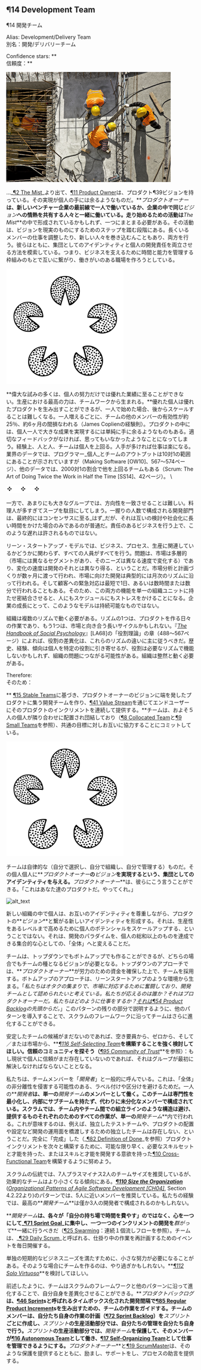 <!-- Output copied to clipboard! -->

<!-----

You have some errors, warnings, or alerts. If you are using reckless mode, turn it off to see inline alerts.
* ERRORs: 0
* WARNINGs: 0
* ALERTS: 5

Conversion time: 1.278 seconds.


Using this Markdown file:

1. Paste this output into your source file.
2. See the notes and action items below regarding this conversion run.
3. Check the rendered output (headings, lists, code blocks, tables) for proper
   formatting and use a linkchecker before you publish this page.

Conversion notes:

* Docs to Markdown version 1.0β33
* Thu Jun 09 2022 13:53:56 GMT-0700 (PDT)
* Source doc: ch02-14 ¶14 Development Team
* This document has images: check for >>>>>  gd2md-html alert:  inline image link in generated source and store images to your server. NOTE: Images in exported zip file from Google Docs may not appear in  the same order as they do in your doc. Please check the images!

----->



## ¶14 Development Team
¶14 開発チーム

Alias: Development/Delivery Team \
別名：開発/デリバリーチーム

Confidence stars: ** \
信頼度：**

![alt_text](images/image1.jpg "image_tooltip")


<!-- ...coming out of [​¶2 The Mist​](https://learning.oreilly.com/library/view/a-scrum-book/9781680507577/f_0033.xhtml#sec.The.Mist), the [​¶11 Product Owner​](https://learning.oreilly.com/library/view/a-scrum-book/9781680507577/f_0042.xhtml#sec.Product.Owner) has a product [​¶39 Vision​](https://learning.oreilly.com/library/view/a-scrum-book/9781680507577/f_0074.xhtml#sec.Vision) whose realization is beyond the reach of any individual. The **_Product Owner_** is either working alone at the forefront of a new venture or working in the company of people who share passion for the same **_Vision_**. The fledgling effort might have formed in **_The Mist_** and needs to come together. The effort is at a point of taking steps to turn the **_Vision_** into a reality, both by coordinating the work of the longstanding members of the group and by potentially involving new people. Together, they seek a way to balance their collective identity with individual development responsibilities: to connect to each other under a framework that manages time and talent to support the business and create a rewarding workplace. \ -->
..._[¶2 The Mist​](https://learning.oreilly.com/library/view/a-scrum-book/9781680507577/f_0033.xhtml#sec.The.Mist)_より出て、[​¶11 Product Owner​](https://learning.oreilly.com/library/view/a-scrum-book/9781680507577/f_0042.xhtml#sec.Product.Owner)は、プロダクト¶39ビジョンを持っている。その実現が個人の手には余るようなものだ。**_プロダクトオーナー_**は、新しいベンチャー企業の最前線で一人で働いているか、企業の中で同じ**_ビジョン_**への情熱を共有する人々と一緒に働いている。走り始めるための活動は**_The Mist_**の中で形成されているかもしれず、一つにまとまる必要がある。その活動は、ビジョンを現実のものにするためのステップを踏む段階にある。長くいるメンバーの仕事を調整したり、新しい人々を巻き込むんこともあり、両方を行う。彼らはともに、集団としてのアイデンティティと個人の開発責任を両立させる方法を模索している。つまり、ビジネスを支えるために時間と能力を管理する枠組みのもとで互いに繋がり、働きがいのある職場を作ろうとしている。


![alt_text](images/image2.png "image_tooltip")


<!-- **Many great endeavors cannot achieve excellence through individual effort alone; the greatest power in production comes from teamwork.** Great individuals can produce great products, but starting with a single individual makes it difficult to scale later. Each new person detracts from the effectiveness of everyone else on the team by about 25 percent for about 6 months (rule of thumb from James Coplien). Some products simply cannot realize greatness at the hands of a single individual, and without good feedback it is easy to get blindsided. Experience shows that person for person, teams outperform individuals: many hands make light work. While industry data show a range of 10 to 1 in _individual_ programmer to _teams_ output (_[Making Software [OW10]](https://learning.oreilly.com/library/view/a-scrum-book/9781680507577/f_0144.xhtml#d5924e5164)_, pp. 567--574), other data show that some teams outperformed others by a factor of 2000 to 1 (_[Scrum: The Art of Doing Twice the Work in Half the Time [SS14]](https://learning.oreilly.com/library/view/a-scrum-book/9781680507577/f_0144.xhtml#d5924e6627)_, p. 42). \ -->
**偉大な試みの多くは、個人の努力だけでは優れた業績に至ることができない。生産における最高の力は、チームワークから生まれる。**優れた個人は優れたプロダクトを生み出すことができるが、一人で始めた場合、後からスケールすることは難しくなる。一人増えるごとに、チームの他のメンバーの有効性が約25％、約6ヶ月の間損なわれる（James Coplienの経験則）。プロダクトの中には、個人一人で大きな成果を実現するには単純に手に余るようなものもある。適切なフィードバックがなければ、思ってもいなかったようなことになってしまう。経験上、人と人、チームは個人を上回る。人手が多ければ仕事は楽になる。業界のデータでは、プログラマー_個人_とチームのアウトプットは10対1の範囲にあることが示されていますが（Making Software [OW10]、567～574ページ）、他のデータでは、2000対1の割合で他を上回るチームもある（Scrum: The Art of Doing Twice the Work in Half the Time [SS14]、42ページ）。 \



![alt_text](images/image3.png "image_tooltip")


<!-- On the other hand, it’s difficult to form a consensus direction across an overly large group—too many cooks spoil the broth. A development department composed of handfuls of people _can_ eventually achieve consensus, but usually can do so only with long mutual deliberation and socialization. Such delay is intolerable in a responsive business. \ -->
一方で、あまりにも大きなグループでは、方向性を一致させることは難しい。料理人が多すぎてスープを駄目にしてしまう。一握りの人数で構成される開発部門は、最終的にはコンセンサスに至る_はず_だが、それは互いの検討や社会化に長い時間をかけた場合のみであるのが普通だ。責任のあるビジネスを行う上で、このような遅れは許されるものではない。

<!-- In the lean startup model, everybody does everything, whether related to business, process, or production. The problem is that market shearing layers (different segments of the market whose needs evolve at different rates) and rates of change can be different than those of development. Market analysis and planning can play out over several months, while development for the market typically follows a monthly rhythm ([​¶77 Follow the Moon​](https://learning.oreilly.com/library/view/a-scrum-book/9781680507577/f_0116.xhtml#sec.Follow.the.Moon)) and can be as short as a day, or even hours or minutes for live customer emergencies. So putting both functions in one tightly coupled organizational unit puts stress on people and on schedules. Such a model is not sustainable as the enterprise grows. \ -->
リーン・スタートアップ・モデルでは、ビジネス、プロセス、生産に関連しているかどうかに関わらず、すべての人員がすべてを行う。問題は、市場は多層的（市場には異なるセグメントがあり、そのニーズは異なる速度で変化する）であり、変化の速度は開発のそれとは異なり得る、ということだ。市場分析と計画づくりが数ヶ月に渡って行われ、市場に向けた開発は典型的には月次のリズムに沿って行われる。そして顧客への緊急対応は最短で1日、あるいは数時間または数分で行われることもある。そのため、この両方の機能を単一の組織ユニットに持たせ密結合させると、人にもスケジュールにもストレスをかけることになる。企業の成長にとって、このようなモデルは持続可能なものではない。

<!-- Organizations need to run on multiple cadences. One cadence may be the day-to-day work of creating a product; another may be the longer cycles of working with the market. Role differentiation should primarily follow from variations in these cadences, according to the “Role Theory’’ chapter in _[The Handbook of Social Psychology [LA68]](https://learning.oreilly.com/library/view/a-scrum-book/9781680507577/f_0144.xhtml#d5924e3991)_ (pp. 488--567). History, experience, and inclination draws individuals to particular roles, which may lead to problems for organizations because roles may not work to the needed cadences. The organization needs to work coherently. \ -->
組織は複数のリズムで動く必要がある。リズムの1つは、プロダクトを作る日々の作業であり、もう1つは、市場と向き合う長いサイクルかもしれない。『_[The Handbook of Social Psychology](https://learning.oreilly.com/library/view/a-scrum-book/9781680507577/f_0144.xhtml#d5924e3991)_』[LA68]の「役割理論」の章（488～567ページ）によれば、役割の差異化は、これらのリズムの違いに主に従うべきだ。歴史、経験、傾向は個人を特定の役割に引き寄せるが、役割は必要なリズムで機能しないかもしれず、組織の問題につながる可能性がある。組織は整然と動く必要がある。

Therefore: \
そのため：

<!-- **Building on [​¶15 Stable Teams​](https://learning.oreilly.com/library/view/a-scrum-book/9781680507577/f_0046.xhtml#sec.Stable.Teams), create a _Development Team_ that rallies around a product inspired by the _Product Owner_’s _Vision_, to deliver successive increments of that product through the [​¶41 Value Stream​](https://learning.oreilly.com/library/view/a-scrum-book/9781680507577/f_0076.xhtml#sec.Value.Stream) to its end users.** The team is a bonding of approximately five collocated individuals (see[​¶8 Collocated Team​](https://learning.oreilly.com/library/view/a-scrum-book/9781680507577/f_0039.xhtml#sec.Collocated.Team) and [​¶9 Small Teams​](https://learning.oreilly.com/library/view/a-scrum-book/9781680507577/f_0040.xhtml#sec.Small.Teams)) committed to working with each other towards a common goal. \ -->
** [​¶15 Stable Teams​](https://learning.oreilly.com/library/view/a-scrum-book/9781680507577/f_0046.xhtml#sec.Stable.Teams)に基づき、プロダクトオーナーのビジョンに端を発したプロダクトに集う開発チームを作り、[​¶41 Value Stream](https://learning.oreilly.com/library/view/a-scrum-book/9781680507577/f_0076.xhtml#sec.Value.Stream)を通じてエンドユーザーにそのプロダクトのインクリメントを連続して提供する。**チームは、およそ５人の個人が隣り合わせに配置され団結しており（[​¶8 Collocated Team​](https://learning.oreilly.com/library/view/a-scrum-book/9781680507577/f_0039.xhtml#sec.Collocated.Team)と[​¶9 Small Teams​](https://learning.oreilly.com/library/view/a-scrum-book/9781680507577/f_0040.xhtml#sec.Small.Teams)を参照）、共通の目標に対しお互いに協力することにコミットしている。


![alt_text](images/image4.png "image_tooltip")


<!-- The team is autonomous: self-selected, self-organizing, and self-managing. Give the individuals a collective identity to realize the **_Product Owner_**’s **_Vision_. **The **_Product Owner_** can tell them: “This is your product—do it.” \ -->
チームは自律的な（自分で選択し、自分で組織し、自分で管理する）ものだ。その個人個人に**_プロダクトオーナー_**の**_ビジョン_**を実現するという、集団としてのアイデンティティを与える。**_プロダクトオーナー_**は、彼らにこう言うことができる。「これはあなた達のプロダクトだ。やってくれ。」


![alt_text](images/image5.png "image_tooltip")


<!-- The individuals forge a new identity tied to the product’s **_Vision_** while honoring each other’s identity within the new organizational unit. It’s not about scaling individual potential to raise productivity to some production level. It is about changing the paradigm of development to that of a collective mind, a Whole that can achieve more than the sum of the individuals. \ -->
新しい組織の中で個人は、お互いのアイデンティティを尊重しながら、プロダクトの**_ビジョン_**と繋がる新しいアイデンティティを形成する。それは、生産性をあるレベルまで高めるために個人のポテンシャルをスケールアップする、ということではない。それは、開発のパラダイムを、個人の総和以上のものを達成できる集合的な心としての、「全体」へと変えることだ。

<!-- You can build the team either top-down or bottom-up, but in either case you need a **_Vision_** to seed the team. In the top-down approach, the **_Product Owner_** hires the team after securing funding for the effort. The bottom-up approach arises from a setting like that of a lean startup: _We are a bunch of nerds and we struggle to respond to the market and we want to be identified as the development team. Who do we respond to? The Product Owner. How do we work? From the top of the [​¶54 Product Backlog​](https://learning.oreilly.com/library/view/a-scrum-book/9781680507577/f_0092.xhtml#sec.Product.Backlog). _The team can further evolve according to the Scrum framework with the introduction of other patterns, as described in the rest of this pattern. \ -->
チームは、トップダウンでもボトムアップでも作ることができるが、どちらの場合でもチームの種となるビジョンが必要となる。トップダウンのアプローチでは、**_プロダクトオーナー_**が労力のための資金を確保した上で、チームを採用する。ボトムアップのアプローチは、リーンスタートアップのような環境から生まる。「_私たちはオタクの集まりで、市場に対応するために奮闘しており、開発チームとして認められたいと考えている。私たちが応えるのは誰か？それはプロダクトオーナーだ。私たちはどのように仕事をするか？[​それは¶54 Product Backlog](https://learning.oreilly.com/library/view/a-scrum-book/9781680507577/f_0092.xhtml#sec.Product.Backlog)の先頭からだ。_」このパターンの残りの部分で説明するように、他のパターンを導入することで、スクラムのフレームワークに沿ってチームはさらに進化することができる。

<!-- If you don’t yet have a stable candidate team in place, then strongly consider building a **_[¶116 Self-Selecting Team](https://learning.oreilly.com/library/view/a-scrum-book/9781680507577/f_0141.xhtml#patlet-Self.Selecting.Team)_** from available personnel, from scratch, and/or from the market. Look for a community of trust (see **_[¶95 Community of Trust](https://learning.oreilly.com/library/view/a-scrum-book/9781680507577/f_0141.xhtml#patlet-Community.of.Trust)_**): if the trust doesn’t yet exist in the current set of individuals, it will be the first thing the group will need to take care of. \ -->
安定したチームの候補がまだないのであれば、空き要員から、ゼロから、そして／または市場から、**_[¶116 Self-Selecting Team](https://learning.oreilly.com/library/view/a-scrum-book/9781680507577/f_0141.xhtml#patlet-Self.Selecting.Team)_**を構築することを強く検討してほしい。信頼のコミュニティを探そう（**_[¶95 Community of Trust](https://learning.oreilly.com/library/view/a-scrum-book/9781680507577/f_0141.xhtml#patlet-Community.of.Trust)_**を参照）：もし現状で個人に信頼がまだ存在していないのであれば、それはグループが最初に解決しなければならないこととなる。

<!-- We generically call the team members _Developers_ to avoid any labeling or compartmentalization that might violate the not-separateness of the Whole. A **_Developer_** works as a member of only a single **_Development Team_**. The team minimizes specialization and has no internal subteams but rather has undifferentiated membership. Scrum avoids any kind of assembly line structure within teams or across teams, with _all_ work for each deliverable taking place within a single **_Development Team_**. This means that, for example, there is no separate testing team, and no separate team to bridge development with operational aspects of development such as product configuration. As early as possible, strive to build a[​¶10 Cross-Functional Team​](https://learning.oreilly.com/library/view/a-scrum-book/9781680507577/f_0041.xhtml#sec.Cross.Functional.Team) that has the skill set and talent, or the appetite to develop the skills and talents necessary to building a succession of complete, _Done_ product increments (see[​¶82 Definition of Done​](https://learning.oreilly.com/library/view/a-scrum-book/9781680507577/f_0121.xhtml#sec.Definition.of.Done)). \ -->
私たちは、チームメンバーを「_開発者_」と一般的に呼んでいる。これは、「全体」の非分離性を侵害する可能性のある、ラベル付けや区分けを避けるためだ。一人の**_開発者_**は、単一の**_開発チーム_**のメンバーとして働く。このチームは専門性を最小化し、内部にサブチームを持たず、代わりに未分化なメンバーで構成されている。スクラムでは、チーム内やチーム間での組立ラインのような構造は避け、提供するものそれぞれのためのすべての作業が、単一の**_開発チーム_**内で行われる。これが意味するのは、例えば、独立したテストチームや、プロダクトの配置や設定など開発の運用面を橋渡しするための独立したチームは存在しない、ということだ。完全に「完成」した（_[¶82 Definition of Done](https://learning.oreilly.com/library/view/a-scrum-book/9781680507577/f_0121.xhtml#sec.Definition.of.Done)_を参照）プロダクトインクリメントを次々と構築するために、可能な限り早く、必要なスキルセットと才能を持った、またはスキルと才能を開発する意欲を持った[​¶10 Cross-Functional Team](https://learning.oreilly.com/library/view/a-scrum-book/9781680507577/f_0041.xhtml#sec.Cross.Functional.Team)を構築するように努めよう。

<!-- Though Scrum tradition recommends team sizes of seven plus or minus two, effective teams tend to be smaller. The pattern **_[¶110 Size the Organization](https://learning.oreilly.com/library/view/a-scrum-book/9781680507577/f_0141.xhtml#patlet-Size-the-Organization)_** (from _[Organizational Patterns of Agile Software Development [CH04]](https://learning.oreilly.com/library/view/a-scrum-book/9781680507577/f_0144.xhtml#d5924e1257)_, Section 4.2.2) recommends a membership closer to five. Our experience suggests that the best **_Development Team_**s may comprise as few as three developers. \ -->
スクラムの伝統では、7人プラスマイナス2人のチームサイズを推奨しているが、効果的なチームはより小さくなる傾向にある。**_[¶110 Size the Organization](https://learning.oreilly.com/library/view/a-scrum-book/9781680507577/f_0141.xhtml#patlet-Size-the-Organization)_** (_[Organizational Patterns of Agile Software Development [CH04]](https://learning.oreilly.com/library/view/a-scrum-book/9781680507577/f_0144.xhtml#d5924e1257)_, Section 4.2.22より)のパターンでは、5人に近いメンバーを推奨している。私たちの経験では、最高の**_開発チーム_**は僅か3人の開発者で構成されるのかもしれない。

<!-- A **_Development Team_** should work as one mind, focused on the [​¶71 Sprint Goal​](https://learning.oreilly.com/library/view/a-scrum-book/9781680507577/f_0110.xhtml#sec.Sprint.Goal) and **_swarming_** together around individual increments of development, rather than individually “putting in their time at their station” (see [​¶25 Swarming: One-Piece Continuous Flow​](https://learning.oreilly.com/library/view/a-scrum-book/9781680507577/f_0058.xhtml#sec.Swarming.One.Piece.Continuous.Flow)). The team convenes a daily event to replan work in progress, called The[​¶29 Daily Scrum​](https://learning.oreilly.com/library/view/a-scrum-book/9781680507577/f_0062.xhtml#sec.Daily.Scrum). \ -->
**_開発チーム_**は、各々が「自分の持ち場で時間を費やす」のではなく、心を一つにして_[¶71 Sprint Goal​](https://learning.oreilly.com/library/view/a-scrum-book/9781680507577/f_0110.xhtml#sec.Sprint.Goal)_に集中し、一つ一つのインクリメントの開発を**_群がって_**一緒に行うべきだ（ [​¶25 Swarming](https://learning.oreilly.com/library/view/a-scrum-book/9781680507577/f_0058.xhtml#sec.Swarming.One.Piece.Continuous.Flow)：連続１個流しフローを参照）。チームは、_[¶29 Daily Scrum](https://learning.oreilly.com/library/view/a-scrum-book/9781680507577/f_0062.xhtml#sec.Daily.Scrum)_と呼ばれる、仕掛り中の作業を再計画するための[​](https://learning.oreilly.com/library/view/a-scrum-book/9781680507577/f_0062.xhtml#sec.Daily.Scrum)イベントを毎日開催する。

<!-- Small efforts sometimes arise to meet isolated, short-term business needs. In such cases it might be overkill to build a team; consider **_[¶112 Solo Virtuoso](https://learning.oreilly.com/library/view/a-scrum-book/9781680507577/f_0141.xhtml#patlet-Solo.Virtuoso)_**. \ -->
単独の短期的なビジネスニーズを満たすために、小さな努力が必要になることがある。そのような場合にチームを作るのは、やり過ぎかもしれない。**_[¶112 Solo Virtuoso](https://learning.oreilly.com/library/view/a-scrum-book/9781680507577/f_0141.xhtml#patlet-Solo.Virtuoso)_**を検討してほしい。

<!-- As mentioned earlier, the team can differentiate itself by evolving according to the Scrum framework with other patterns. The **_Product Backlog_** guides the team’s work to produce [​¶85 Regular Product Increment​](https://learning.oreilly.com/library/view/a-scrum-book/9781680507577/f_0124.xhtml#sec.Regular.Product.Increment)s in time-boxed development intervals called [​¶46 Sprint​](https://learning.oreilly.com/library/view/a-scrum-book/9781680507577/f_0082.xhtml#sec.Sprint)s. Team members create their own work plan ([​¶72 Sprint Backlog​](https://learning.oreilly.com/library/view/a-scrum-book/9781680507577/f_0111.xhtml#sec.Sprint.Backlog)) for each **_Sprint_** and manage themselves during the production part of a **_Sprint_**. During the production part of a **_Sprint_**, protect the **_Development Team_** so its members can work as an [​¶16 Autonomous Team​](https://learning.oreilly.com/library/view/a-scrum-book/9781680507577/f_0047.xhtml#sec.Autonomous.Team) and manage their work as a [​¶17 Self-Organizing Team​](https://learning.oreilly.com/library/view/a-scrum-book/9781680507577/f_0048.xhtml#sec.Self.Organizing.Team). The **_Product Owner_** and a [​¶19 ScrumMaster​](https://learning.oreilly.com/library/view/a-scrum-book/9781680507577/f_0052.xhtml#sec.ScrumMaster) provide such protection, as well as encouragement, support, and process guidance. \ -->
前述したように、チームはスクラムのフレームワークと他のパターンに沿って進化することで、自分自身を差異化させることができる。**_プロダクトバックログ_**は、[​¶46 Sprint​](https://learning.oreilly.com/library/view/a-scrum-book/9781680507577/f_0082.xhtml#sec.Sprint)sと呼ばれるタイムボックス化された開発間隔で[​¶85 Regular Product Increment​](https://learning.oreilly.com/library/view/a-scrum-book/9781680507577/f_0124.xhtml#sec.Regular.Product.Increment)sを生み出すための、チームの作業をガイドする。チームのメンバーは、自分たち自身の作業の計画（[​¶72 Sprint Backlog](https://learning.oreilly.com/library/view/a-scrum-book/9781680507577/f_0111.xhtml#sec.Sprint.Backlog)）を**_スプリント_**ごとに作成し、**_スプリント_**の生産活動部分では、自分たちの管理を自分たち自身で行う。**_スプリント_**の生産活動部分では、**_開発チーム_**を保護して、そのメンバーが[​¶16 Autonomous Team](https://learning.oreilly.com/library/view/a-scrum-book/9781680507577/f_0047.xhtml#sec.Autonomous.Team)として働き、[​¶17 Self-Organizing Team​](https://learning.oreilly.com/library/view/a-scrum-book/9781680507577/f_0048.xhtml#sec.Self.Organizing.Team)として仕事を管理できるようにする。**_プロダクトオーナー_**と[​¶19 ScrumMaster](https://learning.oreilly.com/library/view/a-scrum-book/9781680507577/f_0052.xhtml#sec.ScrumMaster)は、そのような保護を提供するとともに、励まし、サポートをし、プロセスの助言を提供する。
